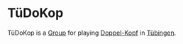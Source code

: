 # TüDoKop

TüDoKop is a [Group](180000000.md) for playing [Doppel-Kopf](280000001.md) in [Tübingen](2000001.md).

